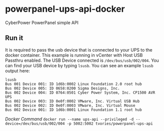 # powerpanel-ups-api-docker
CyberPower PowerPanel simple API


## Run it

It is required to pass the usb device that is connected to your UPS to the docker container.  This example is running in vCenter with Host USB Passthru enabled.  The USB Device connected is `/dev/bus/usb/002/004`.  You can find your USB device by typing `lsusb`.  You can see an example `lsusb` output here:

```
lsusb
Bus 001 Device 001: ID 1d6b:0002 Linux Foundation 2.0 root hub
Bus 002 Device 005: ID 0658:0200 Sigma Designs, Inc. 
Bus 002 Device 004: ID 0764:0501 Cyber Power System, Inc. CP1500 AVR UPS
Bus 002 Device 003: ID 0e0f:0002 VMware, Inc. Virtual USB Hub
Bus 002 Device 002: ID 0e0f:0003 VMware, Inc. Virtual Mouse
Bus 002 Device 001: ID 1d6b:0001 Linux Foundation 1.1 root hub
```

*Docker Command* `docker run --name ups-api --privileged -d --device=/dev/bus/usb/002/004 -p 5002:5002 tvories/powerpanel-ups-api`